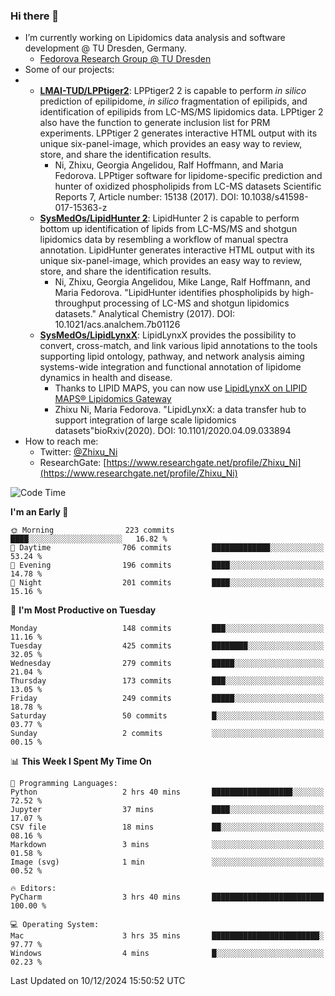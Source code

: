 ### Hi there 👋

- I’m currently working on Lipidomics data analysis and software development @ TU Dresden, Germany.
  + [Fedorova Research Group @ TU Dresden](https://tu-dresden.de/med/mf/zml/forschungsgruppen/fedorova/mitarbeiter-innen-der-fedorova-gruppe)
- Some of our projects:
- + **[LMAI-TUD/LPPtiger2](https://github.com/LMAI-TUD/lpptiger2)**: LPPtiger2 2 is capable to perform *in silico* prediction of epilipidome, *in silico* fragmentation of epilipids, and identification of epilipids from LC-MS/MS lipidomics data. LPPtiger 2 also have the function to generate inclusion list for PRM experiments. LPPtiger 2 generates interactive HTML output with its unique six-panel-image, which provides an easy way to review, store, and share the identification results. 
    * Ni, Zhixu, Georgia Angelidou, Ralf Hoffmann, and Maria Fedorova. LPPtiger software for lipidome-specific prediction and hunter of oxidized phospholipids from LC-MS datasets Scientific Reports 7, Article number: 15138 (2017). DOI: 10.1038/s41598-017-15363-z
  + **[SysMedOs/LipidHunter 2](https://github.com/SysMedOs/lipidhunter)**: LipidHunter 2 is capable to perform bottom up identification of lipids from LC-MS/MS and shotgun lipidomics data by resembling a workflow of manual spectra annotation. LipidHunter generates interactive HTML output with its unique six-panel-image, which provides an easy way to review, store, and share the identification results. 
    * Ni, Zhixu, Georgia Angelidou, Mike Lange, Ralf Hoffmann, and Maria Fedorova. "LipidHunter identifies phospholipids by high-throughput processing of LC-MS and shotgun lipidomics datasets." Analytical Chemistry (2017). DOI: 10.1021/acs.analchem.7b01126
  + **[SysMedOs/LipidLynxX](https://github.com/SysMedOs/LipidLynxX)**: LipidLynxX provides the possibility to convert, cross-match, and link various lipid annotations to the tools supporting lipid ontology, pathway, and network analysis aiming systems-wide integration and functional annotation of lipidome dynamics in health and disease.
    * Thanks to LIPID MAPS, you can now use [LipidLynxX on LIPID MAPS® Lipidomics Gateway](http://lipidmaps.org/lipidlynxx/)
    * Zhixu Ni, Maria Fedorova. "LipidLynxX: a data transfer hub to support integration of large scale lipidomics datasets"bioRxiv(2020). DOI: 10.1101/2020.04.09.033894
- How to reach me:
  + Twitter: [@Zhixu_Ni](https://twitter.com/Zhixu_Ni)
  + ResearchGate: [https://www.researchgate.net/profile/Zhixu_Ni](https://www.researchgate.net/profile/Zhixu_Ni)

<!--START_SECTION:waka-->
![Code Time](http://img.shields.io/badge/Code%20Time-2%2C198%20hrs%2021%20mins-blue)

**I'm an Early 🐤** 

```text
🌞 Morning                223 commits         ████░░░░░░░░░░░░░░░░░░░░░   16.82 % 
🌆 Daytime                706 commits         █████████████░░░░░░░░░░░░   53.24 % 
🌃 Evening                196 commits         ████░░░░░░░░░░░░░░░░░░░░░   14.78 % 
🌙 Night                  201 commits         ████░░░░░░░░░░░░░░░░░░░░░   15.16 % 
```
📅 **I'm Most Productive on Tuesday** 

```text
Monday                   148 commits         ███░░░░░░░░░░░░░░░░░░░░░░   11.16 % 
Tuesday                  425 commits         ████████░░░░░░░░░░░░░░░░░   32.05 % 
Wednesday                279 commits         █████░░░░░░░░░░░░░░░░░░░░   21.04 % 
Thursday                 173 commits         ███░░░░░░░░░░░░░░░░░░░░░░   13.05 % 
Friday                   249 commits         █████░░░░░░░░░░░░░░░░░░░░   18.78 % 
Saturday                 50 commits          █░░░░░░░░░░░░░░░░░░░░░░░░   03.77 % 
Sunday                   2 commits           ░░░░░░░░░░░░░░░░░░░░░░░░░   00.15 % 
```


📊 **This Week I Spent My Time On** 

```text
💬 Programming Languages: 
Python                   2 hrs 40 mins       ██████████████████░░░░░░░   72.52 % 
Jupyter                  37 mins             ████░░░░░░░░░░░░░░░░░░░░░   17.07 % 
CSV file                 18 mins             ██░░░░░░░░░░░░░░░░░░░░░░░   08.16 % 
Markdown                 3 mins              ░░░░░░░░░░░░░░░░░░░░░░░░░   01.58 % 
Image (svg)              1 min               ░░░░░░░░░░░░░░░░░░░░░░░░░   00.52 % 

🔥 Editors: 
PyCharm                  3 hrs 40 mins       █████████████████████████   100.00 % 

💻 Operating System: 
Mac                      3 hrs 35 mins       ████████████████████████░   97.77 % 
Windows                  4 mins              █░░░░░░░░░░░░░░░░░░░░░░░░   02.23 % 
```


 Last Updated on 10/12/2024 15:50:52 UTC
<!--END_SECTION:waka-->
